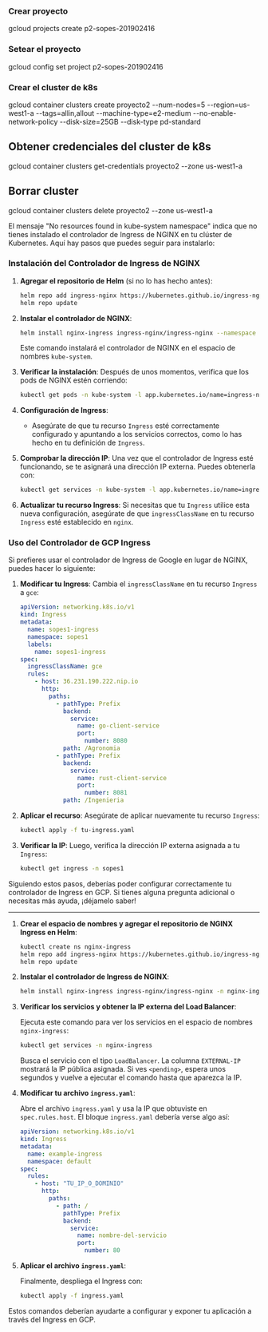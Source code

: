 ### Crear proyecto 
gcloud projects create p2-sopes-201902416
### Setear el proyecto
gcloud config set project p2-sopes-201902416

### Crear el cluster de k8s 
gcloud container clusters create proyecto2 --num-nodes=5 --region=us-west1-a --tags=allin,allout --machine-type=e2-medium --no-enable-network-policy --disk-size=25GB --disk-type pd-standard

## Obtener credenciales del cluster de k8s
gcloud container clusters get-credentials proyecto2 --zone us-west1-a

## Borrar cluster
gcloud container clusters delete proyecto2 --zone us-west1-a


El mensaje "No resources found in kube-system namespace" indica que no tienes instalado el controlador de Ingress de NGINX en tu clúster de Kubernetes. Aquí hay pasos que puedes seguir para instalarlo:

### Instalación del Controlador de Ingress de NGINX

1. **Agregar el repositorio de Helm** (si no lo has hecho antes):
   ```bash
   helm repo add ingress-nginx https://kubernetes.github.io/ingress-nginx
   helm repo update
   ```

2. **Instalar el controlador de NGINX**:
   ```bash
   helm install nginx-ingress ingress-nginx/ingress-nginx --namespace kube-system --create-namespace
   ```

   Este comando instalará el controlador de NGINX en el espacio de nombres `kube-system`.

3. **Verificar la instalación**:
   Después de unos momentos, verifica que los pods de NGINX estén corriendo:
   ```bash
   kubectl get pods -n kube-system -l app.kubernetes.io/name=ingress-nginx
   ```

4. **Configuración de Ingress**:
   - Asegúrate de que tu recurso `Ingress` esté correctamente configurado y apuntando a los servicios correctos, como lo has hecho en tu definición de `Ingress`.

5. **Comprobar la dirección IP**:
   Una vez que el controlador de Ingress esté funcionando, se te asignará una dirección IP externa. Puedes obtenerla con:
   ```bash
   kubectl get services -n kube-system -l app.kubernetes.io/name=ingress-nginx
   ```

6. **Actualizar tu recurso Ingress**:
   Si necesitas que tu `Ingress` utilice esta nueva configuración, asegúrate de que `ingressClassName` en tu recurso `Ingress` esté establecido en `nginx`.

### Uso del Controlador de GCP Ingress

Si prefieres usar el controlador de Ingress de Google en lugar de NGINX, puedes hacer lo siguiente:

1. **Modificar tu Ingress**:
   Cambia el `ingressClassName` en tu recurso `Ingress` a `gce`:

   ```yaml
   apiVersion: networking.k8s.io/v1
   kind: Ingress
   metadata:
     name: sopes1-ingress
     namespace: sopes1
     labels:
       name: sopes1-ingress
   spec:
     ingressClassName: gce
     rules: 
       - host: 36.231.190.222.nip.io
         http:
           paths:
             - pathType: Prefix
               backend:
                 service:
                   name: go-client-service
                   port:
                     number: 8080
               path: /Agronomia
             - pathType: Prefix
               backend:
                 service:
                   name: rust-client-service
                   port:
                     number: 8081
               path: /Ingenieria
   ```

2. **Aplicar el recurso**:
   Asegúrate de aplicar nuevamente tu recurso `Ingress`:

   ```bash
   kubectl apply -f tu-ingress.yaml
   ```

3. **Verificar la IP**:
   Luego, verifica la dirección IP externa asignada a tu `Ingress`:

   ```bash
   kubectl get ingress -n sopes1
   ```

Siguiendo estos pasos, deberías poder configurar correctamente tu controlador de Ingress en GCP. Si tienes alguna pregunta adicional o necesitas más ayuda, ¡déjamelo saber!














--------------



1. **Crear el espacio de nombres y agregar el repositorio de NGINX Ingress en Helm**:

   ```bash
   kubectl create ns nginx-ingress
   helm repo add ingress-nginx https://kubernetes.github.io/ingress-nginx
   helm repo update
   ```

2. **Instalar el controlador de Ingress de NGINX**:

   ```bash
   helm install nginx-ingress ingress-nginx/ingress-nginx -n nginx-ingress
   ```

3. **Verificar los servicios y obtener la IP externa del Load Balancer**:

   Ejecuta este comando para ver los servicios en el espacio de nombres `nginx-ingress`:

   ```bash
   kubectl get services -n nginx-ingress
   ```

   Busca el servicio con el tipo `LoadBalancer`. La columna `EXTERNAL-IP` mostrará la IP pública asignada. Si ves `<pending>`, espera unos segundos y vuelve a ejecutar el comando hasta que aparezca la IP.

4. **Modificar tu archivo `ingress.yaml`**:
   
   Abre el archivo `ingress.yaml` y usa la IP que obtuviste en `spec.rules.host`. El bloque `ingress.yaml` debería verse algo así:

   ```yaml
   apiVersion: networking.k8s.io/v1
   kind: Ingress
   metadata:
     name: example-ingress
     namespace: default
   spec:
     rules:
       - host: "TU_IP_O_DOMINIO"
         http:
           paths:
             - path: /
               pathType: Prefix
               backend:
                 service:
                   name: nombre-del-servicio
                   port:
                     number: 80
   ```

5. **Aplicar el archivo `ingress.yaml`**:

   Finalmente, despliega el Ingress con:

   ```bash
   kubectl apply -f ingress.yaml
   ```

Estos comandos deberían ayudarte a configurar y exponer tu aplicación a través del Ingress en GCP.